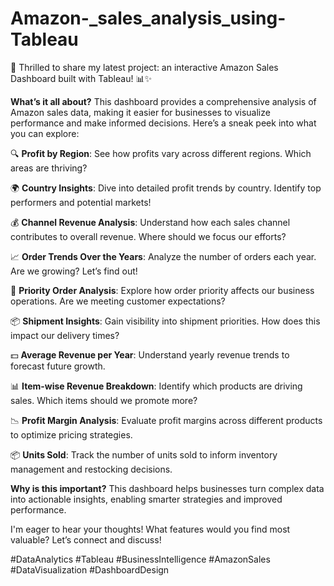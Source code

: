 # Amazon-_sales_analysis_using-Tableau
🌟 Thrilled to share my latest project: an interactive Amazon Sales Dashboard built with Tableau! 📊✨

**What’s it all about?** This dashboard provides a comprehensive analysis of Amazon sales data, making it easier for businesses to visualize performance and make informed decisions. Here’s a sneak peek into what you can explore:

🔍 **Profit by Region**: See how profits vary across different regions. Which areas are thriving?

🌍 **Country Insights**: Dive into detailed profit trends by country. Identify top performers and potential markets!

💰 **Channel Revenue Analysis**: Understand how each sales channel contributes to overall revenue. Where should we focus our efforts?

📈 **Order Trends Over the Years**: Analyze the number of orders each year. Are we growing? Let’s find out!

🚀 **Priority Order Analysis**: Explore how order priority affects our business operations. Are we meeting customer expectations?

📦 **Shipment Insights**: Gain visibility into shipment priorities. How does this impact our delivery times?

💵 **Average Revenue per Year**: Understand yearly revenue trends to forecast future growth.

📊 **Item-wise Revenue Breakdown**: Identify which products are driving sales. Which items should we promote more?

📉 **Profit Margin Analysis**: Evaluate profit margins across different products to optimize pricing strategies.

📦 **Units Sold**: Track the number of units sold to inform inventory management and restocking decisions.

**Why is this important?** This dashboard helps businesses turn complex data into actionable insights, enabling smarter strategies and improved performance.

I'm eager to hear your thoughts! What features would you find most valuable? Let’s connect and discuss! 

#DataAnalytics #Tableau #BusinessIntelligence #AmazonSales #DataVisualization #DashboardDesign
